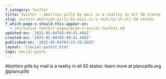 ```yaml
---
f_category: Twitter
title: Twitter - Abortion pills by mail is a reality in all 50 states
slug: twitter-abortion-pills-by-mail-is-a-reality-in-all-50-states
f_which-page-s-should-this-appear-on:
  - cms/social-toolkit-pages/plan-c-social-toolkit.md
updated-on: '2022-05-04T02:49:41.466Z'
created-on: '2022-05-04T02:49:41.466Z'
published-on: '2022-05-04T03:15:32.265Z'
layout: '[social-posts].html'
tags: social-posts
---
```


Abortion pills by mail is a reality in all 50 states: learn more at plancpills.org @plancpills
